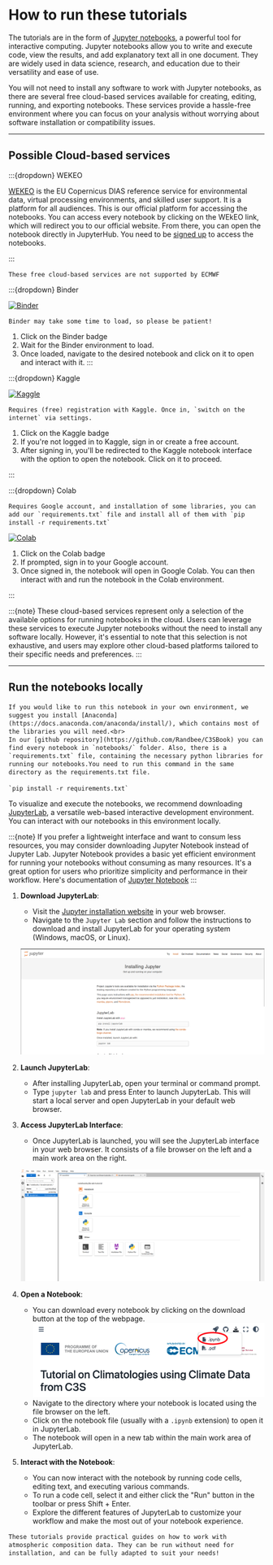 # How to run these tutorials

The tutorials are in the form of [Jupyter notebooks](https://jupyter.org/), a powerful tool for interactive computing. Jupyter notebooks allow you to write and execute code, view the results, and add explanatory text all in one document. They are widely used in data science, research, and education due to their versatility and ease of use.

You will not need to install any software to work with Jupyter notebooks, as there are several free cloud-based services available for creating, editing, running, and exporting notebooks. These services provide a hassle-free environment where you can focus on your analysis without worrying about software installation or compatibility issues.

<hr>

## Possible Cloud-based services

:::{dropdown} WEKEO

[WEKEO](https://www.wekeo.eu/) is the EU Copernicus DIAS reference service for environmental data, virtual processing environments, and skilled user support. It is a platform for all audiences. This is our official platform for accessing the notebooks. You can access every notebook by clicking on the WEkEO link, which will redirect you to our official website. From there, you can open the notebook directly in JupyterHub. You need to be [signed up](https://www.wekeo.eu/register) to access the notebooks.

:::

```{warning}
These free cloud-based services are not supported by ECMWF
```

:::{dropdown} Binder

[![Binder](https://mybinder.org/badge.svg)](https://mybinder.org/)

```{note}
Binder may take some time to load, so please be patient!
```

1. Click on the Binder badge
2. Wait for the Binder environment to load.
3. Once loaded, navigate to the desired notebook and click on it to open and interact with it.
   :::

:::{dropdown} Kaggle

[![Kaggle](https://kaggle.com/static/images/open-in-kaggle.svg)](https://www.kaggle.com/code)

```{note}
Requires (free) registration with Kaggle. Once in, `switch on the internet` via settings.
```

1. Click on the Kaggle badge
2. If you're not logged in to Kaggle, sign in or create a free account.
3. After signing in, you'll be redirected to the Kaggle notebook interface with the option to open the notebook. Click on it to proceed.

:::

:::{dropdown} Colab

```{note}
Requires Google account, and installation of some libraries, you can add our `requirements.txt` file and install all of them with `pip install -r requirements.txt`
```

[![Colab](https://colab.research.google.com/assets/colab-badge.svg)](https://colab.research.google.com/)

1. Click on the Colab badge
2. If prompted, sign in to your Google account.
3. Once signed in, the notebook will open in Google Colab. You can then interact with and run the notebook in the Colab environment.

:::

:::{note}
These cloud-based services represent only a selection of the available options for running notebooks in the cloud. Users can leverage these services to execute Jupyter notebooks without the need to install any software locally. However, it's essential to note that this selection is not exhaustive, and users may explore other cloud-based platforms tailored to their specific needs and preferences.
:::

<hr>

## Run the notebooks locally

```{attention}
If you would like to run this notebook in your own environment, we suggest you install [Anaconda](https://docs.anaconda.com/anaconda/install/), which contains most of the libraries you will need.<br>
In our [github repository](https://github.com/Randbee/C3SBook) you can find every notebook in `notebooks/` folder. Also, there is a `requirements.txt` file, containing the necessary python libraries for running our notebooks.You need to run this command in the same directory as the requirements.txt file.

`pip install -r requirements.txt`

```

To visualize and execute the notebooks, we recommend downloading [JupyterLab](https://jupyter.org/), a versatile web-based interactive development environment. You can interact with our notebooks in this environment locally.

:::{note}
If you prefer a lightweight interface and want to consum less resources, you may consider downloading Jupyter Notebook instead of Jupyter Lab. Jupyter Notebook provides a basic yet efficient environment for running your notebooks without consuming as many resources. It's a great option for users who prioritize simplicity and performance in their workflow. Here's documentation of [Jupyter Notebook](https://docs.jupyter.org/en/latest/start/index.html)
:::

1. **Download JupyterLab**:

   - Visit the [Jupyter installation website](https://jupyter.org/install) in your web browser.
   - Navigate to the `Jupyter Lab` section and follow the instructions to download and install JupyterLab for your operating system (Windows, macOS, or Linux).

   ![Jupyter Lab install screenshot](jupyter-lab-install.png)

2. **Launch JupyterLab**:

   - After installing JupyterLab, open your terminal or command prompt.
   - Type `jupyter lab` and press Enter to launch JupyterLab. This will start a local server and open JupyterLab in your default web browser.

3. **Access JupyterLab Interface**:

   - Once JupyterLab is launched, you will see the JupyterLab interface in your web browser. It consists of a file browser on the left and a main work area on the right.

   ![Jupyter Lab Interface](jupyter-lab-interface.png)

4. **Open a Notebook**:

   - You can download every notebook by clicking on the download button at the top of the webpage.
     ![Download notebook](download-notebook.png)
   - Navigate to the directory where your notebook is located using the file browser on the left.
   - Click on the notebook file (usually with a `.ipynb` extension) to open it in JupyterLab.
   - The notebook will open in a new tab within the main work area of JupyterLab.

5. **Interact with the Notebook**:
   - You can now interact with the notebook by running code cells, editing text, and executing various commands.
   - To run a code cell, select it and either click the "Run" button in the toolbar or press Shift + Enter.
   - Explore the different features of JupyterLab to customize your workflow and make the most out of your notebook experience.

```{note}
These tutorials provide practical guides on how to work with atmospheric composition data. They can be run without need for installation, and can be fully adapted to suit your needs!
```
